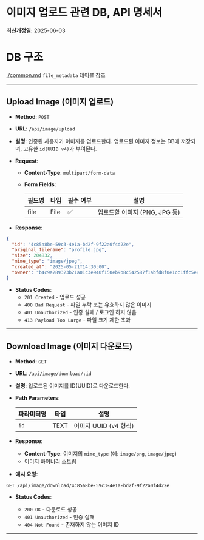 # 이미지 업로드 관련 DB, API 명세서
**최신개정일:** 2025-06-03

# DB 구조

[./common.md](./common.md) `file_metadata` 테이블 참조 

---

## Upload Image (이미지 업로드)

* **Method**: `POST`
* **URL**: `/api/image/upload`
* **설명**: 인증된 사용자가 이미지를 업로드한다. 업로드된 이미지 정보는 DB에 저장되며, 고유한 `id(UUID v4)`가 부여된다.

* **Request**:
  * **Content-Type**: `multipart/form-data`
  * **Form Fields**:

    | 필드명  | 타입   | 필수 여부 | 설명                    |
    | ---- | ---- | ----- | --------------------- |
    | file | File | ✅     | 업로드할 이미지 (PNG, JPG 등) |

* **Response**:

```json
{
  "id": "4c85a8be-59c3-4e1a-bd2f-9f22a0f4d22e",
  "original_filename": "profile.jpg",
  "size": 204832,
  "mime_type": "image/jpeg",
  "created_at": "2025-05-21T14:30:00",
  "owner": "b4c9a289323b21a01c3e940f150eb9b8c542587f1abfd8f0e1cc1ffc5e475514",
}
```

* **Status Codes**:
  * `201 Created` - 업로드 성공
  * `400 Bad Request` - 파일 누락 또는 유효하지 않은 이미지
  * `401 Unauthorized` - 인증 실패 / 로그인 하지 않음
  * `413 Payload Too Large` - 파일 크기 제한 초과

---

## Download Image (이미지 다운로드)

* **Method**: `GET`
* **URL**: `/api/image/download/:id`
* **설명**: 업로드된 이미지를 ID(UUID)로 다운로드한다.

* **Path Parameters**:

  | 파라미터명 | 타입   | 설명               |
  | ----- | ---- | ---------------- |
  | `id`  | TEXT | 이미지 UUID (v4 형식) |

* **Response**:
  * **Content-Type**: 이미지의 `mime_type` (예: `image/png`, `image/jpeg`)
  * 이미지 바이너리 스트림

* **예시 요청**:

```http
GET /api/image/download/4c85a8be-59c3-4e1a-bd2f-9f22a0f4d22e
```


* **Status Codes**:

  * `200 OK` - 다운로드 성공
  * `401 Unauthorized` - 인증 실패
  * `404 Not Found` - 존재하지 않는 이미지 ID

---

